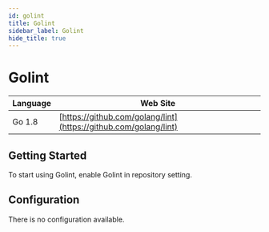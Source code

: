 ```yaml
---
id: golint
title: Golint
sidebar_label: Golint
hide_title: true
---
```


# Golint

| Language | Web Site |
| -------- | -------- |
| Go 1.8 | [https://github.com/golang/lint](https://github.com/golang/lint) |

## Getting Started

To start using Golint, enable Golint in repository setting.

## Configuration

There is no configuration available.

